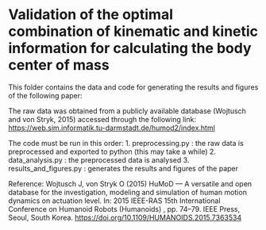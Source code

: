# Validation of the optimal combination of kinematic and kinetic information for calculating the body center of mass

This folder contains the data and code for generating the results and figures of the following paper:

The raw data was obtained from a publicly available database (Wojtusch and von Stryk, 2015) accessed through the following link: 
https://web.sim.informatik.tu-darmstadt.de/humod2/index.html 

The code must be run in this order:
	1. preprocessing.py : the raw data is preprocessed and exported to python (this may take a while)
	2. data_analysis.py : the preprocessed data is analysed
	3. results_and_figures.py : generates the results and figures of the paper

Reference: 
Wojtusch J, von Stryk O (2015) HuMoD &#x2014; A versatile and open database for the investigation, modeling and simulation of human motion dynamics on actuation level. In: 2015 IEEE-RAS 15th International Conference on Humanoid Robots (Humanoids) , pp. 74–79. IEEE Press, Seoul, South Korea. https://doi.org/10.1109/HUMANOIDS.2015.7363534